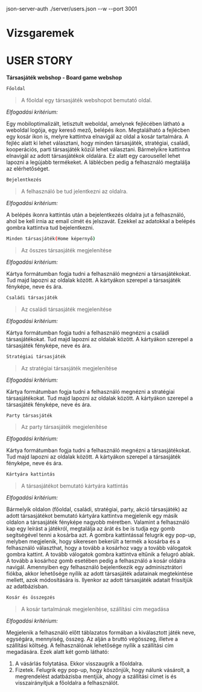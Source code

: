 json-server-auth ./server/users.json --w --port 3001

# Vizsgaremek
# USER STORY
**Társasjáték webshop - Board game webshop**

```sh
Főoldal
```
> A főoldal egy társasjáték webshopot bemutató oldal.

*Elfogadási kritérium:*

Egy mobiloptimalizált, letisztult weboldal, amelynek fejlécében látható a weboldal logója, egy kereső mező, belépés ikon. Megtalálható a fejlécben egy kosár ikon is, melyre kattintva elnavigál az oldal a kosár tartalmára.
A fejléc alatt ki lehet választani, hogy minden társasjáték, stratégiai, családi, kooperációs, parti társasjáték közül lehet választani. Bármelyikre kattintva elnavigál az adott társasjátékok oldalára.
Ez alatt egy carousellel lehet lapozni a legújabb termékeket.
A láblécben pedig a felhasználó megtalálja az elérhetőséget.

```sh
Bejelentkezés
```

> A felhasználó be tud jelentkezni az oldalra.

*Elfogadási kritérium:*

A belépés ikonra kattintás után a bejelentkezés oldalra jut a felhasználó, ahol be kell írnia az email címét és jelszavát. Ezekkel az adatokkal a belépés gombra kattintva tud bejelentkezni.


```sh
Minden társasjáték(Home képernyő)
```

> Az összes társasjáték megjelenítése

*Elfogadási kritérium:*

Kártya formátumban fogja tudni a felhasználó megnézni a társasjátékokat. Tud majd lapozni az oldalak között. A kártyákon szerepel a társasjáték fényképe, neve és ára.


```sh
Családi társasjáték
```

> Az családi társasjáték megjelenítése

*Elfogadási kritérium:*

Kártya formátumban fogja tudni a felhasználó megnézni a családi társasjátékokat. Tud majd lapozni az oldalak között. A kártyákon szerepel a társasjáték fényképe, neve és ára.


```sh
Stratégiai társasjáték
```

> Az stratégiai társasjáték megjelenítése

*Elfogadási kritérium:*

Kártya formátumban fogja tudni a felhasználó megnézni a stratégiai társasjátékokat. Tud majd lapozni az oldalak között. A kártyákon szerepel a társasjáték fényképe, neve és ára.


```sh
Party társasjáték
```

> Az party társasjáték megjelenítése

*Elfogadási kritérium:*

Kártya formátumban fogja tudni a felhasználó megnézni a társasjátékokat. Tud majd lapozni az oldalak között. A kártyákon szerepel a társasjáték fényképe, neve és ára.

```sh
Kártyára kattintás
```

> A társasjátékot bemutató kártyára kattintás

*Elfogadási kritérium:*

Bármelyik oldalon (főoldal, családi, stratégiai, party, akció társasjáték) az adott társasjátékot bemutató kártyára kattintva megjelenik egy másik oldalon a társasjáték fényképe nagyobb méretben. Valamint a felhasználó kap egy leírást a játékról, megtalálja az árát és be is tudja egy gomb segítségével tenni a kosárba azt. A gombra kattintással felugrik egy pop-up, melyben megjelenik, hogy sikeresen bekerült a termék a kosárba és a felhasználó választhat, hogy a tovább a kosárhoz vagy a tovább válogatok gombra kattint. A tovább válogatok gombra kattintva eltűnik a felugró ablak. A tovább a kosárhoz gomb esetében pedig a felhasználó a kosár oldalra navigál.
Amennyiben egy felhasználó bejelentkezik egy adminisztrátori fiókba, akkor lehetősége nyílik az adott társasjáték adatainak megtekintése mellett, azok módosítására is. Ilyenkor az adott társasjáték adatait frissítjük az adatbázisban.


```sh
Kosár és összegzés
```

> A kosár tartalmának megjelenítése, szállítási cím megadása

*Elfogadási kritérium:*

Megjelenik a felhasználó előtt táblazatos formában a kiválasztott játék neve, egységára, mennyiség, összeg. Az alján a bruttó végösszeg, illetve a szállítási költség.
A felhasználónak lehetősége nyílik a szállítási cím megadására.
Ezek alatt két gomb látható: 
1. A vásárlás folytatása. Ekkor visszaugrik a főoldalra. 
2. Fizetek. Felugrik egy pop-up, hogy köszönjük, hogy nálunk vásárolt, a megrendelést adatbázisba mentjük, ahogy a szállítási címet is és visszairányítjuk a főoldalra a felhasználót.
